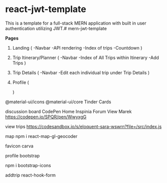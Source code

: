 # react-jwt-template

This is a template for a full-stack MERN application with built in user authentication utilizing JWT.# mern-jwt-template


__Pages__
1. Landing
(
-Navbar
-API rendering
-Index of trips
-Countdown
)
2. Trip Itinerary/Planner
(
-Navbar
-Index of All Trips within Itinerary
-Add Trips
 )

3. Trip Details
(
-Navbar
-Edit each individual trip under Trip Details
)
4. Profile
   (
       
   )


@material-ui/icons
@material-ui/core
Tinder Cards

discussion board
CodePen Home
Inspinia Forum View
Marek 
https://codepen.io/SPQR/pen/WwyxgG


view trips
https://codesandbox.io/s/eloquent-sara-wswrn?file=/src/index.js


map
npm i react-map-gl-geocoder

favicon
carva

profile
bootstrap

npm i bootstrap-icons

addtrip
react-hook-form